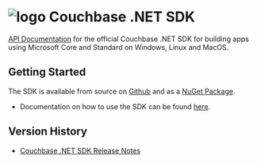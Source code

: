 # ![logo](~/shared/images/couchbase.png) Couchbase .NET SDK
[API Documentation](api/index.md) for the official Couchbase .NET SDK for building apps using Microsoft Core and Standard on Windows, Linux and MacOS.

## Getting Started

The SDK is available from source on [Github](http://github.com/couchbase/couchbase-net-client) and as a [NuGet Package](https://www.nuget.org/packages/CouchbaseNetClient/).
* Documentation on how to use the SDK can be found [here](https://www.couchbase.com/products/developer-sdk/dotnet).

## Version History
* [Couchbase .NET SDK Release Notes](https://docs.couchbase.com/dotnet-sdk/current/project-docs/sdk-release-notes.html)

